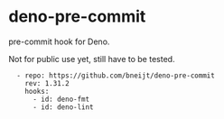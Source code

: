 # deno-pre-commit

pre-commit hook for Deno.

Not for public use yet, still have to be tested.

```
  - repo: https://github.com/bneijt/deno-pre-commit
    rev: 1.31.2
    hooks:
      - id: deno-fmt
      - id: deno-lint
```
